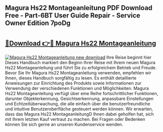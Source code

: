 ## Magura Hs22 Montageanleitung PDF Download Free - Part-6BT User Guide Repair - Service Owner Edition 7poDg

# <h2><a href="http://df6zup.blite.top/?on=Magura+Hs22+Montageanleitung">🔗Download 👉🔴 Magura Hs22 Montageanleitung</a></h2>

[![Magura Hs22 Montageanleitung new download](https://i.imgur.com/lujVjoI.png)](http://df6zup.blite.top/?on=Magura+Hs22+Montageanleitung)
Ihre Reise beginnt hier Dieses Handbuch markiert den Beginn Ihrer Reise mit Ihrem neuen Magura Hs22 Montageanleitung und führt Sie zu erfolgreichem Betrieb und Freude. Bevor Sie Ihr Magura Hs22 Montageanleitung verwenden, empfehlen wir Ihnen, dieses Handbuch sorgfältig zu lesen. Es enthält detaillierte Anweisungen zur Einrichtung des Produkts sowie Informationen zur Verwendung der verschiedenen Funktionen und Möglichkeiten. Magura Hs22 Montageanleitung verfügt über eine Reihe fortschrittlicher Funktionen, darunter Objekterkennung, Gesichtserkennung, anpassbare Einstellungen und Echtzeitüberwachung, die alle einfach über die benutzerfreundliche und intuitive Benutzeroberfläche gesteuert werden können. Wir erwarten, dass das Magura Hs22 MontageanleitungD Ihnen dabei geholfen hat, sich mit Ihrem letzten Kauf vertraut zu machen. Bei Fragen oder Bedenken können Sie sich gerne an unseren Kundenservice wenden.
